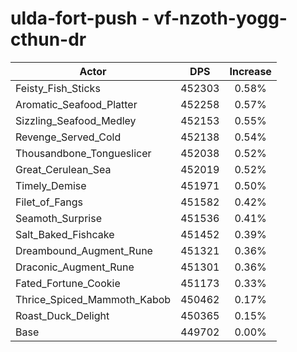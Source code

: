 # ulda-fort-push - vf-nzoth-yogg-cthun-dr
| Actor | DPS | Increase |
|---|:---:|:---:|
|Feisty_Fish_Sticks|452303|0.58%|
|Aromatic_Seafood_Platter|452258|0.57%|
|Sizzling_Seafood_Medley|452153|0.55%|
|Revenge_Served_Cold|452138|0.54%|
|Thousandbone_Tongueslicer|452038|0.52%|
|Great_Cerulean_Sea|452019|0.52%|
|Timely_Demise|451971|0.50%|
|Filet_of_Fangs|451582|0.42%|
|Seamoth_Surprise|451536|0.41%|
|Salt_Baked_Fishcake|451452|0.39%|
|Dreambound_Augment_Rune|451321|0.36%|
|Draconic_Augment_Rune|451301|0.36%|
|Fated_Fortune_Cookie|451173|0.33%|
|Thrice_Spiced_Mammoth_Kabob|450462|0.17%|
|Roast_Duck_Delight|450365|0.15%|
|Base|449702|0.00%|
